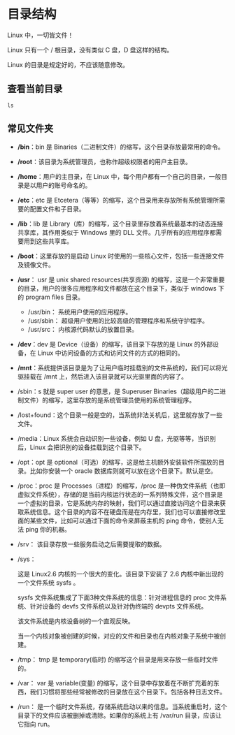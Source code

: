 # 目录结构

Linux 中，一切皆文件！

Linux 只有一个 / 根目录，没有类似 C 盘，D 盘这样的结构。

Linux 的目录是规定好的，不应该随意修改。

## 查看当前目录

```shell
ls
```



## 常见文件夹

- **/bin**：bin 是 Binaries（二进制文件）的缩写，这个目录存放最常用的命令。

- **/root**：该目录为系统管理员，也称作超级权限者的用户主目录。

- **/home**：用户的主目录，在 Linux 中，每个用户都有一个自己的目录，一般目录是以用户的账号命名的。

- **/etc**：etc 是 Etcetera（等等）的缩写，这个目录用来存放所有系统管理所需要的配置文件和子目录。

- **/lib**：lib 是 Library（库）的缩写，这个目录里存放着系统最基本的动态连接共享库，其作用类似于 Windows 里的 DLL 文件。几乎所有的应用程序都需要用到这些共享库。

- **/boot**：这里存放的是启动 Linux 时使用的一些核心文件，包括一些连接文件及镜像文件。

- **/usr**：
   usr 是 unix shared resources(共享资源) 的缩写，这是一个非常重要的目录，用户的很多应用程序和文件都放在这个目录下，类似于 windows 下的 program files 目录。

  - /usr/bin：
    系统用户使用的应用程序。
  - /usr/sbin：
    超级用户使用的比较高级的管理程序和系统守护程序。
  - /usr/src：
    内核源代码默认的放置目录。

- **/dev**：dev 是 Device（设备）的缩写，该目录下存放的是 Linux 的外部设备，在 Linux 中访问设备的方式和访问文件的方式的相同的。

- **/mnt**：系统提供该目录是为了让用户临时挂载别的文件系统的，我们可以将光驱挂载在 /mnt 上，然后进入该目录就可以光驱里面的内容了。

- /sbin：s 就是 super user 的意思，是 Superuser Binaries（超级用户的二进制文件）的缩写，这里存放的是系统管理员使用的系统管理程序。

- /lost+found：这个目录一般是空的，当系统非法关机后，这里就存放了一些文件。

- /media：Linux 系统会自动识别一些设备，例如 U 盘，光驱等等，当识别后，Linux 会把识别的设备挂载到这个目录下。

- /opt：opt 是 optional（可选）的缩写，这是给主机额外安装软件所摆放的目录。比如你安装一个 oracle 数据库则就可以放在这个目录下。默认是空。

- /proc：proc 是 Processes（进程）的缩写，/proc 是一种伪文件系统（也即虚拟文件系统），存储的是当前内核运行状态的一系列特殊文件，这个目录是一个虚拟的目录，它是系统内存的映射，我们可以通过直接访问这个目录来获取系统信息。这个目录的内容不在硬盘而是在内存里，我们也可以直接修改里面的某些文件，比如可以通过下面的命令来屏蔽主机的 ping 命令，使别人无法 ping 你的机器。

- /srv：
   该目录存放一些服务启动之后需要提取的数据。

- /sys：

  这是 Linux2.6 内核的一个很大的变化。该目录下安装了 2.6 内核中新出现的一个文件系统 sysfs 。

  sysfs 文件系统集成了下面3种文件系统的信息：针对进程信息的 proc 文件系统、针对设备的 devfs 文件系统以及针对伪终端的 devpts 文件系统。

  该文件系统是内核设备树的一个直观反映。

  当一个内核对象被创建的时候，对应的文件和目录也在内核对象子系统中被创建。

- /tmp：
  tmp 是 temporary(临时) 的缩写这个目录是用来存放一些临时文件的。

- /var：
  var 是 variable(变量) 的缩写，这个目录中存放着在不断扩充着的东西，我们习惯将那些经常被修改的目录放在这个目录下。包括各种日志文件。

- /run：
  是一个临时文件系统，存储系统启动以来的信息。当系统重启时，这个目录下的文件应该被删掉或清除。如果你的系统上有 /var/run 目录，应该让它指向 run。